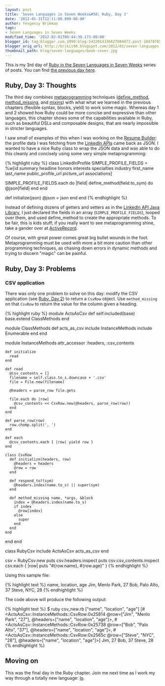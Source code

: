 ```yaml
---
layout: post
title: 'Seven Languages in Seven Weeks&#58; Ruby, Day 3'
date: '2012-01-31T22:11:00.000-08:00'
author: Yevgeniy Brikman
tags:
- Seven Languages in Seven Weeks
modified_time: '2012-02-01T00:44:38.173-08:00'
blogger_id: tag:blogger.com,1999:blog-5422014336627804072.post-1047876557696501596
blogger_orig_url: http://brikis98.blogspot.com/2012/01/seven-languages-in-seven-weeks-ruby-day_31.html
thumbnail_path: blog/seven-languages/book-cover.jpg
---
```


This is my 3rd day of [Ruby in the Seven Languages in Seven 
Weeks](http://www.ybrikman.com/writing/tags/#Seven%20Languages%20in%20Seven%20Weeks) 
series of posts. You can find [the previous day 
here](http://www.ybrikman.com/writing/2012/01/29/seven-languages-in-seven-weeks-ruby-day_29/). 

## Ruby, Day 3: Thoughts

The third day combines 
[metaprogramming](http://en.wikipedia.org/wiki/Metaprogramming) techniques 
([define_method](http://www.raulparolari.com/Ruby2/define_method), 
[method_missing](http://technicalpickles.com/posts/using-method_missing-and-respond_to-to-create-dynamic-methods/), 
and [mixins](http://ruby-doc.org/docs/ProgrammingRuby/html/tut_modules.html)) 
with what what we learned in the previous chapters (flexible syntax, blocks, 
yield) to work some magic. Whereas day 1 and 2 showed how Ruby could be more 
concise and expressive than other languages, this chapter shows some of the 
capabilities available in Ruby, such as beautiful DSLs and composable designs, 
that are nearly impossible in stricter languages. 

I saw small of examples of this when I was working on the [Resume 
Builder](http://resume.linkedinlabs.com/): the profile data I was fetching 
from the [LinkedIn APIs](http://developer.linkedin.com/) came back as JSON. I 
wanted to have a nice Ruby class to wrap the JSON data and was able to do this 
cleanly and concisely using some very simple metaprogramming: 

{% highlight ruby %}
class LinkedInProfile
  SIMPLE_PROFILE_FIELDS = %w[id summary headline honors interests specialties industry first_name last_name public_profile_url picture_url associations]
 
  SIMPLE_PROFILE_FIELDS.each do |field|
    define_method(field.to_sym) do
      @json[field]
    end
  end
 
  def initialize(json)
    @json = json
  end
end
{% endhighlight %}

Instead of defining dozens of getters and setters as in the [LinkedIn API Java 
Library](http://code.google.com/p/linkedin-j/source/browse/trunk/linkedin-j/core/src/main/java/com/google/code/linkedinapi/schema/impl/PersonImpl.java), 
I just declared the fields in an array (`SIMPLE_PROFILE_FIELDS`), looped over 
them, and used define_method to create the appropriate methods. To be fair, 
this is kids stuff; if you really want to see metaprogramming shine, take a 
gander over at 
[ActiveRecord](http://guides.rubyonrails.org/active_record_querying.html). 

Of course, with great power comes great big bullet wounds in the foot. 
Metaprogramming must be used with more a bit more caution than other 
programming techniques, as chasing down errors in dynamic methods and trying 
to discern "magic" can be painful. 

## Ruby, Day 3: Problems

### CSV application 

There was only one problem to solve on this day: modify the CSV application 
(see [Ruby, Day 2](http://localhost:4000/writing/2012/01/29/seven-languages-in-seven-weeks-ruby-day_29)) 
to return a `CsvRow` object. Use `method_missing` on that `CsvRow` to return the value 
for the column given a heading. 

{% highlight ruby %}
module ActsAsCsv
  def self.included(base)
    base.extend ClassMethods
  end
  
  module ClassMethods
    def acts_as_csv
      include InstanceMethods
      include Enumerable
    end
  end
  
  module InstanceMethods
    attr_accessor :headers, :csv_contents
    
    def initialize
      read
    end
    
    def read
      @csv_contents = []
      filename = self.class.to_s.downcase + '.csv'
      file = File.new(filename)
      
      @headers = parse_row file.gets
            
      file.each do |row|
        @csv_contents << CsvRow.new(@headers, parse_row(row))
      end
    end
    
    def parse_row(row)
      row.chomp.split(', ')
    end
    
    def each
      @csv_contents.each { |row| yield row }
    end
        
    class CsvRow
      def initialize(headers, row)
        @headers = headers
        @row = row
      end
      
      def respond_to?(sym)
        @headers.index(name.to_s) || super(sym)
      end
      
      def method_missing name, *args, &block
        index = @headers.index(name.to_s)
        if index
          @row[index]
        else
          super
        end        
      end      
    end
  end
end

class RubyCsv
  include ActsAsCsv
  acts_as_csv
end

csv = RubyCsv.new
puts csv.headers.inspect
puts csv.csv_contents.inspect
csv.each { |row| puts "#{row.name}, #{row.age}" }
{% endhighlight %}

Using this sample file: 

{% highlight text %}
name, location, age
Jim, Menlo Park, 27
Bob, Palo Alto, 37
Steve, NYC, 28
{% endhighlight %}

The code above will produce the following output: 

{% highlight text %}
$ ruby csv_new.rb
["name", "location", "age"]
[#<ActsAsCsv::InstanceMethods::CsvRow:0x25814 @row=["Jim", "Menlo Park", "27"], @headers=["name", "location", "age"]>, #<ActsAsCsv::InstanceMethods::CsvRow:0x25738 @row=["Bob", "Palo Alto", "37"], @headers=["name", "location", "age"]>, #<ActsAsCsv::InstanceMethods::CsvRow:0x2565c @row=["Steve", "NYC", "28"], @headers=["name", "location", "age"]>]
Jim, 27
Bob, 37
Steve, 28
{% endhighlight %}

## Moving on

This was the final day in the Ruby chapter. Join me next time as I work my way 
through a totally new language: [Io](http://iolanguage.com/). 